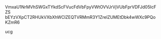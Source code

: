 VmxaU1NrMVhSWGxTYkdScFVucFdVbFpyVWtOVVJrVjVUbFprVDFJd05IcFZS
bEYzVXpCT2RHUkVXbXhWClZEQTVRMmR3Y1ZrelZUMEtDbk4wWXc9PQoKZmR6

ucg